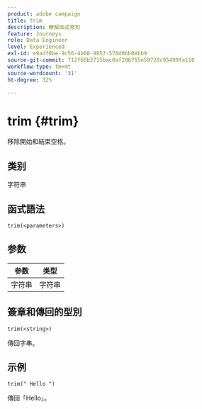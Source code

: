 ```yaml
---
product: adobe campaign
title: trim
description: 瞭解函式修剪
feature: Journeys
role: Data Engineer
level: Experienced
exl-id: e9adf8be-9c56-4b08-9857-578d0bb0ebb9
source-git-commit: 712f66b2715bac0af206755e59728c95499fa110
workflow-type: tm+mt
source-wordcount: '31'
ht-degree: 32%

---
```


# trim {#trim}

移除開始和結束空格。

## 类别

字符串

## 函式語法

`trim(<parameters>)`

## 参数

| 参数 | 类型 |
|-----------|------------------|
| 字符串 | 字符串 |

## 簽章和傳回的型別

`trim(<string>)`

傳回字串。

## 示例

`trim(" Hello ")`

傳回「Hello」。

